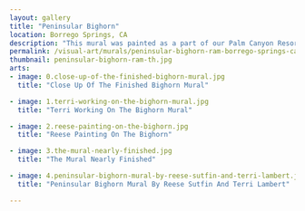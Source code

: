 ```yaml
---
layout: gallery
title: "Peninsular Bighorn"
location: Borrego Springs, CA
description: "This mural was painted as a part of our Palm Canyon Resort project. We selected the bighorn to bring attention to the small endangered herds that are located in the Anza Borrego Desert State Park. The beautiful animals are such a symbolic part of the landscape that it would be a great loss were they to die out due to human encroachment on their territory."
permalink: /visual-art/murals/peninsular-bighorn-ram-borrego-springs-ca/
thumbnail: peninsular-bighorn-ram-th.jpg
arts:
- image: 0.close-up-of-the-finished-bighorn-mural.jpg
  title: "Close Up Of The Finished Bighorn Mural"

- image: 1.terri-working-on-the-bighorn-mural.jpg
  title: "Terri Working On The Bighorn Mural"

- image: 2.reese-painting-on-the-bighorn.jpg
  title: "Reese Painting On The Bighorn"

- image: 3.the-mural-nearly-finished.jpg
  title: "The Mural Nearly Finished"

- image: 4.peninsular-bighorn-mural-by-reese-sutfin-and-terri-lambert.jpg
  title: "Peninsular Bighorn Mural By Reese Sutfin And Terri Lambert"

---
```

